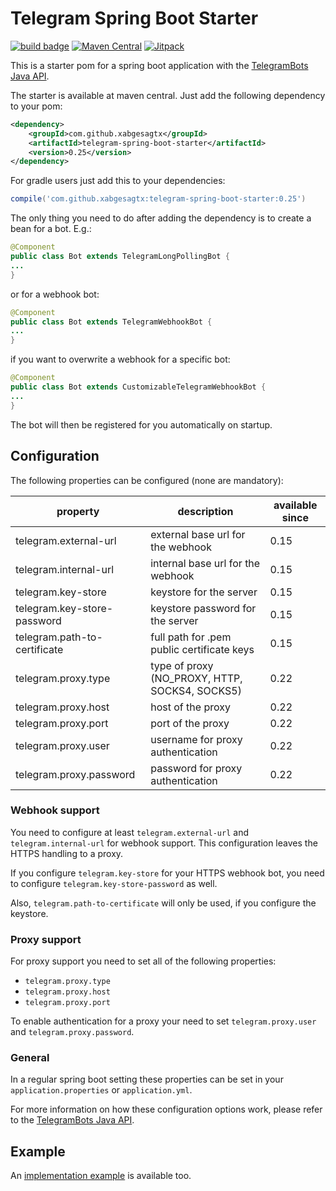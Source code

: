 # Telegram Spring Boot Starter

[![build badge](https://github.com/xabgesagtx/telegram-spring-boot-starter/workflows/build/badge.svg)](https://github.com/xabgesagtx/telegram-spring-boot-starter/actions?query=workflow%3Abuild) [![Maven Central](https://maven-badges.herokuapp.com/maven-central/com.github.xabgesagtx/telegram-spring-boot-starter/badge.svg)](https://mvnrepository.com/artifact/com.github.xabgesagtx/telegram-spring-boot-starter) [![Jitpack](https://jitpack.io/v/xabgesagtx/telegram-spring-boot-starter.svg)](https://jitpack.io/#xabgesagtx/telegram-spring-boot-starter)

This is a starter pom for a spring boot application with the [TelegramBots Java API](https://github.com/rubenlagus/TelegramBots).


The starter is available at maven central. Just add the following dependency to your pom:

```xml
<dependency>
	<groupId>com.github.xabgesagtx</groupId>
	<artifactId>telegram-spring-boot-starter</artifactId>
	<version>0.25</version>
</dependency>
```

For gradle users just add this to your dependencies:
```groovy
compile('com.github.xabgesagtx:telegram-spring-boot-starter:0.25')
```

The only thing you need to do after adding the dependency is to create a bean for a bot. E.g.:

```java
@Component
public class Bot extends TelegramLongPollingBot {
...
} 
```

or for a webhook bot:

```java
@Component
public class Bot extends TelegramWebhookBot {
... 
}
```

if you want to overwrite a webhook for a specific bot:
```java
@Component
public class Bot extends CustomizableTelegramWebhookBot {
... 
}
```


The bot will then be registered for you automatically on startup.

## Configuration
 
The following properties can be configured (none are mandatory):

| property | description | available since |
| -------- | ----------- | --------------- |
| telegram.external-url | external base url for the webhook | 0.15 |
| telegram.internal-url | internal base url for the webhook | 0.15 |
| telegram.key-store | keystore for the server | 0.15 |
| telegram.key-store-password | keystore password for the server | 0.15 |
| telegram.path-to-certificate | full path for .pem public certificate keys | 0.15 |
| telegram.proxy.type | type of proxy (NO_PROXY, HTTP, SOCKS4, SOCKS5) | 0.22 |
| telegram.proxy.host | host of the proxy | 0.22 |
| telegram.proxy.port | port of the proxy | 0.22 |
| telegram.proxy.user | username for proxy authentication | 0.22 |
| telegram.proxy.password | password for proxy authentication | 0.22 |

### Webhook support

You need to configure at least `telegram.external-url` and `telegram.internal-url` for webhook support. This configuration leaves the HTTPS handling to a proxy.

If you configure `telegram.key-store` for your HTTPS webhook bot, you need to configure `telegram.key-store-password` as well.

Also, `telegram.path-to-certificate` will only be used, if you configure the keystore.

### Proxy support

For proxy support you need to set all of the following properties: 
* `telegram.proxy.type`
* `telegram.proxy.host`
* `telegram.proxy.port`

To enable authentication for a proxy your need to set `telegram.proxy.user` and `telegram.proxy.password`.

### General

In a regular spring boot setting these properties can be set in your `application.properties` or `application.yml`.

For more information on how these configuration options work, please refer to the [TelegramBots Java API](https://github.com/rubenlagus/TelegramBots).

## Example

An [implementation example](https://github.com/xabgesagtx/telegram-spring-boot-starter-example) is available too.
